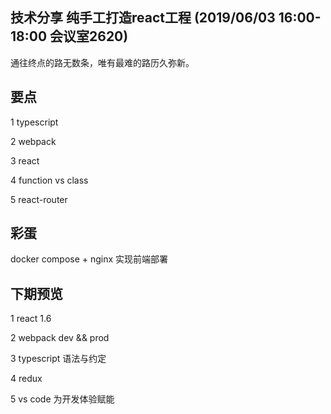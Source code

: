 ## 技术分享 纯手工打造react工程 (2019/06/03 16:00-18:00 会议室2620)
通往终点的路无数条，唯有最难的路历久弥新。

## 要点
1 typescript

2 webpack

3 react 

4 function vs class

5 react-router


## 彩蛋
docker compose + nginx 实现前端部署

## 下期预览
1 react 1.6 

2 webpack dev && prod

3 typescript 语法与约定

4 redux 

5 vs code 为开发体验赋能
